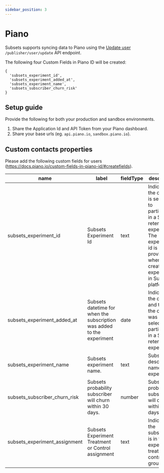 ```yaml
---
sidebar_position: 3
---
```


# Piano

Subsets supports syncing data to Piano using the [Update user](https://docs.piano.io/api?endpoint=post~2F~2Fpublisher~2Fuser~2Fupdate) `/publisher/user/update` API endpoint.

The following four Custom Fields in Piano ID will be created:
```
{
  'subsets_experiment_id',
  'subsets_experiment_added_at',
  'subsets_experiment_name',
  'subsets_subscriber_churn_risk'
}
```

## Setup guide
Provide the following for both your production and sandbox environments.
1. Share the Application Id and API Token from your Piano dashboard.
2. Share your base urls (eg. `api.piano.io`, `sandbox.piano.io`).

## Custom contacts properties
Please add the following custom fields for users (https://docs.piano.io/custom-fields-in-piano-id/#createfields). 

| name                          | label                                                                  | fieldType | description                                                                                                                                                        | groupName          |
|-------------------------------|------------------------------------------------------------------------|-----------|--------------------------------------------------------------------------------------------------------------------------------------------------------------------|--------------------|
| subsets_experiment_id         | Subsets Experiment Id                                                  | text      | Indicates the contact is selected to participate in a Subsets retention experiment. The experiment id is provided when creating an experiment in Subsets platform. | contactinformation |
| subsets_experiment_added_at   | Subsets datetime for when the subscription was added to the experiment | date      | Indicates the date and time the contact was selected to participate in a Subsets retention experiment.                                                             | contactinformation |
| subsets_experiment_name       | Subsets experiment name.                                               | text      | Subsets descriptive name of experiment.                                                                                                                            | contactinformation |
| subsets_subscriber_churn_risk | Subsets probability subscriber will churn within 30 days.              | number    | Subsets probability subscriber will churn within 30 days.                                                                                                          | contactinformation |
| subsets_experiment_assignment | Subsets Experiment Treatment or Control assignment                     | text      | Indicates if the subscriber is in the experiments treatment or control group.                                                                                      | contactinformation |
